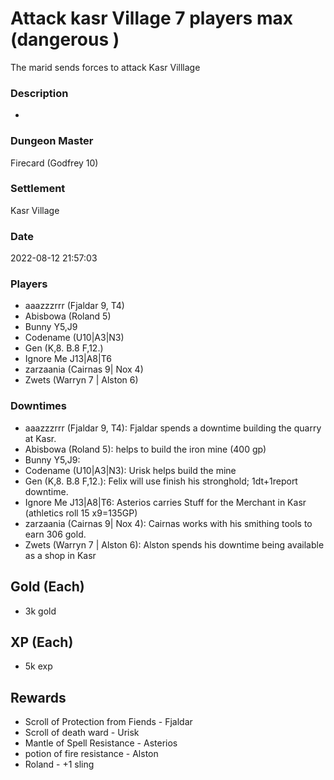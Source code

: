 # Attack kasr Village 7 players max (dangerous )
The marid sends forces to attack Kasr Villlage
### Description
-
### Dungeon Master
Firecard (Godfrey 10)
### Settlement
Kasr Village
### Date
2022-08-12 21:57:03
### Players
* aaazzzrrr (Fjaldar 9, T4)
* Abisbowa (Roland 5)
* Bunny Y5,J9
* Codename (U10|A3|N3)
* Gen (K,8. B.8 F,12.)
* Ignore Me J13|A8|T6
* zarzaania (Cairnas 9| Nox 4)
* Zwets (Warryn 7 | Alston 6)
### Downtimes
* aaazzzrrr (Fjaldar 9, T4): Fjaldar spends a downtime building the quarry at Kasr.
* Abisbowa (Roland 5): helps to build the iron mine (400 gp)
* Bunny Y5,J9: 
* Codename (U10|A3|N3): Urisk helps build the mine
* Gen (K,8. B.8 F,12.): Felix will use finish his stronghold; 1dt+1report downtime.
* Ignore Me J13|A8|T6: Asterios carries Stuff for the Merchant in Kasr (athletics roll 15 x9=135GP)
* zarzaania (Cairnas 9| Nox 4): Cairnas works with his smithing tools to earn 306 gold.
* Zwets (Warryn 7 | Alston 6): Alston spends his downtime being available as a shop in Kasr
## Gold (Each)
* 3k gold
## XP (Each)
* 5k exp
## Rewards
* Scroll of Protection from Fiends  -  Fjaldar
* Scroll of death ward - Urisk
* Mantle of Spell Resistance  - Asterios
* potion of fire resistance  - Alston
* Roland  - +1 sling